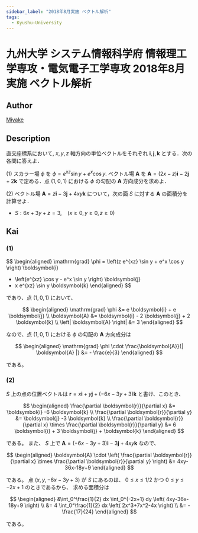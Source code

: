 ```yaml
---
sidebar_label: "2018年8月実施 ベクトル解析"
tags:
  - Kyushu-University
---
```

# 九州大学 システム情報科学府 情報理工学専攻・電気電子工学専攻 2018年8月実施 ベクトル解析

## **Author**
[Miyake](https://miyake.github.io/exams/index.html)

## **Description**
直交座標系において, $x, y, z$ 軸方向の単位ベクトルをそれぞれ $\boldsymbol{i}, \boldsymbol{j}, \boldsymbol{k}$ とする．次の各問に答えよ．

(1) スカラー場 $\phi$ を $\phi = e^{xz} \sin y + e^{x} \cos y$. ベクトル場 $\boldsymbol{A}$ を $\boldsymbol{A} = (2x - z) \boldsymbol{i} - 2 \boldsymbol{j} + 2\boldsymbol{k}$ で定める．点 $(1, 0, 1)$ における $\phi$ の勾配の $\boldsymbol{A}$ 方向成分を求めよ．

(2) ベクトル場 $\boldsymbol{A} = z\boldsymbol{i} -3\boldsymbol{j} +4xy\boldsymbol{k}$ について，次の面 $S$ に対する $\boldsymbol{A}$ の面積分を計算せよ．

- $S: 6x + 3y + z = 3, \ \ \ \ (x \ge 0, y \ge 0, z \ge 0)$

## **Kai**
### (1)

$$
  \begin{aligned}
  \mathrm{grad} \phi
  = \left(z e^{xz} \sin y + e^x \cos y \right) \boldsymbol{i}
  + \left(e^{xz} \cos y - e^x \sin y \right) \boldsymbol{j}
  + x e^{xz} \sin y \boldsymbol{k}
  \end{aligned}
$$

であり、点 $(1,0,1)$ において、

$$
  \begin{aligned}
  \mathrm{grad} \phi
  &= e \boldsymbol{i} + e \boldsymbol{j}
  \\
  \boldsymbol{A}
  &= \boldsymbol{i} - 2 \boldsymbol{j} + 2 \boldsymbol{k}
  \\
  \left| \boldsymbol{A} \right|
  &= 3
  \end{aligned}
$$

なので、点 $(1,0,1)$ における $\phi$ の勾配の $\boldsymbol{A}$ 方向成分は

$$
  \begin{aligned}
  \mathrm{grad} \phi \cdot \frac{\boldsymbol{A}}{| \boldsymbol{A} |}
  &= - \frac{e}{3}
  \end{aligned}
$$

である。

### (2)
$S$ 上の点の位置ベクトルは
$\boldsymbol{r} = x \boldsymbol{i} + y \boldsymbol{j} + (-6x-3y+3) \boldsymbol{k}$
と書け、このとき、

$$
  \begin{aligned}
  \frac{\partial \boldsymbol{r}}{\partial x}
  &= \boldsymbol{i} -6 \boldsymbol{k}
  \\
  \frac{\partial \boldsymbol{r}}{\partial y}
  &= \boldsymbol{j} -3 \boldsymbol{k}
  \\
  \frac{\partial \boldsymbol{r}}{\partial x} \times
  \frac{\partial \boldsymbol{r}}{\partial y}
  &= 6 \boldsymbol{i} + 3 \boldsymbol{j} + \boldsymbol{k}
  \end{aligned}
$$

である。
また、 $S$ 上で
$\boldsymbol{A} = (-6x-3y+3) \boldsymbol{i} - 3 \boldsymbol{j} + 4xy \boldsymbol{k}$
なので、

$$
  \begin{aligned}
  \boldsymbol{A} \cdot
  \left(
  \frac{\partial \boldsymbol{r}}{\partial x} \times
  \frac{\partial \boldsymbol{r}}{\partial y}
  \right)
  &= 4xy-36x-18y+9
  \end{aligned}
$$

である。
点 $(x, y, -6x-3y+3)$ が $S$ にあるのは、
$0 \leq x \leq 1/2$ かつ $0 \leq y \leq -2x+1$ のときであるから、
求める面積分は

$$
  \begin{aligned}
  &\int_0^\frac{1}{2} dx \int_0^{-2x+1} dy \left( 4xy-36x-18y+9 \right)
  \\
  &= 4 \int_0^\frac{1}{2} dx \left( 2x^3+7x^2-4x \right)
  \\
  &= - \frac{17}{24}
  \end{aligned}
$$

である。